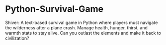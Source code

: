 # Python-Survival-Game
Shiver: A text-based survival game in Python where players must navigate the wilderness after a plane crash. Manage health, hunger, thirst, and warmth stats to stay alive. Can you outlast the elements and make it back to civilization?
